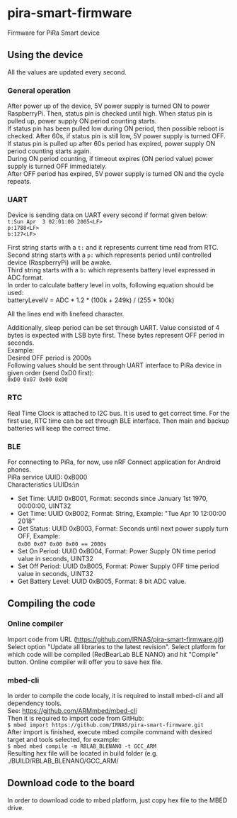 # pira-smart-firmware
Firmware for PiRa Smart device

## Using the device
All the values are updated every second.

### General operation
After power up of the device, 5V power supply is turned ON to power RaspberryPi. Then, status pin is checked until high. When status pin is pulled up, power supply ON period counting starts. \
If status pin has been pulled low during ON period, then possible reboot is checked. After 60s, if status pin is still low, 5V power supply is turned OFF. If status pin is pulled up after 60s period has expired, power supply ON period counting starts again. \
During ON period counting, if timeout expires (ON period value) power supply is turned OFF immediately. \
After OFF period has expired, 5V power supply is turned ON and the cycle repeats. 

### UART
Device is sending data on UART every second if format given below: \
`t:Sun Apr  3 02:01:00 2005<LF>`\
`p:1788<LF>`\
`b:127<LF>`

First string starts with a `t:` and it represents current time read from RTC. \
Second string starts with a `p:` which represents period until controlled device (RaspberryPi) will be awake. \
Third string starts with a `b:` which represents battery level expressed in ADC format. \
In order to calculate battery level in volts, following equation should be used: \
batteryLevelV = ADC * 1.2 * (100k + 249k) / (255 * 100k)

All the lines end with linefeed character.

Additionally, sleep period can be set through UART. Value consisted of 4 bytes is expected with LSB byte first. These bytes represent OFF period in seconds. \
Example: \
Desired OFF period is 2000s \
Following values should be sent through UART interface to PiRa device in given order (send 0xD0 first): \
`0xD0 0x07 0x00 0x00`

### RTC
Real Time Clock is attached to I2C bus. It is used to get correct time. 
For the first use, RTC time can be set through BLE interface. Then main and backup batteries will keep the correct time. 

### BLE
For connecting to PiRa, for now, use nRF Connect application for Android phones. \
PiRa service UUID: 0xB000 \
Characteristics UUIDs:\n
- Set Time: UUID 0xB001, Format: seconds since January 1st 1970, 00:00:00, UINT32 
- Get Time: UUID 0xB002, Format: String, Example: "Tue Apr 10 12:00:00 2018" 
- Get Status: UUID 0xB003, Format: Seconds until next power supply turn OFF, Example: \
`0xD0 0x07 0x00 0x00 == 2000s` 
- Set On Period: UUID 0xB004, Format: Power Supply ON time period value in seconds, UINT32 
- Set Off Period: UUID 0xB005, Format: Power Supply OFF time period value in seconds, UINT32 
- Get Battery Level: UUID 0xB005, Format: 8 bit ADC value. 

## Compiling the code
### Online compiler
Import code from URL (https://github.com/IRNAS/pira-smart-firmware.git)
Select option "Update all libraries to the latest revision".
Select platform for which code will be compiled (RedBearLab BLE NANO) and hit "Compile" button.
Online compiler will offer you to save hex file.

### mbed-cli
In order to compile the code localy, it is required to install mbed-cli and all dependency tools.\
See: https://github.com/ARMmbed/mbed-cli \
Then it is required to import code from GitHub:\
`$ mbed import https://github.com/IRNAS/pira-smart-firmware.git`\
After import is finished, execute mbed compile command with desired target and tools selected, for example:\
`$ mbed mbed compile -m RBLAB_BLENANO -t GCC_ARM`\
Resulting hex file will be located in build folder (e.g. ./BUILD/RBLAB_BLENANO/GCC_ARM/

## Download code to the board
In order to download code to mbed platform, just copy hex file to the MBED drive. 
